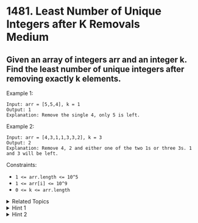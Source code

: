 # 1481. Least Number of Unique Integers after K Removals<br> Medium

## Given an array of integers arr and an integer k. Find the least number of unique integers after removing exactly k elements.

Example 1:

```
Input: arr = [5,5,4], k = 1
Output: 1
Explanation: Remove the single 4, only 5 is left.
```

Example 2:

```
Input: arr = [4,3,1,1,3,3,2], k = 3
Output: 2
Explanation: Remove 4, 2 and either one of the two 1s or three 3s. 1 and 3 will be left.
```

Constraints:

- `1 <= arr.length <= 10^5`
- `1 <= arr[i] <= 10^9`
- `0 <= k <= arr.length`

<details>

<summary> Related Topics </summary>

-   `Array`

</details>

<details>

<summary> Hint 1 </summary>
Use a map to count the frequencies of the numbers in the array.
</details>
<details>

<summary> Hint 2 </summary>
An optimal strategy is to remove the numbers with the smallest count first.

</details>
